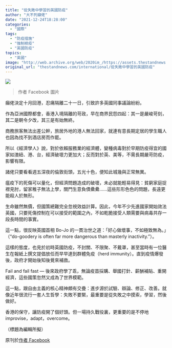 ```yaml
---
title: "從失敗中學習的英國防疫"
author: "大不列癲佬"
date: "2021-12-24T18:28:00"
categories:
  - "國際"
tags:
  - "防疫措施"
  - "強制檢疫"
  - "英國防疫"
topics:
  - "英國"
image: "http://web.archive.org/web/2020im_/https://assets.thestandnews.com/media/photos/8825123828838343578.png"
original_url: "thestandnews.com/international/從失敗中學習的英國防疫"
---
```

![](http://web.archive.org/web/2020im_/https://assets.thestandnews.com/media/photos/8825123828838343578.png)
> 作者 Facebook 圖片

癲佬決定十月回港，忍痛隔離二十一日，引致許多英國同事議論紛紛。

作為亞洲國際都會，香港入境隔離的苛政，早在商界民怨四起：其一是嚴峻苛刻，其二是朝令夕改，其三是有始無終。

商務旅客無法出差公幹，旅居外地的港人無法回家，就連有意長期定居的學生職人也因為找不到酒店房而作罷。

所以《經濟學人》說，對於依賴服務業的經濟體，變種病毒對於早期防疫得宜的國家如澳紐、港、台，經濟破壞力更加大；反而對於英、美等，不需長期嚴苛防疫，影響有限。

諸佬只要看看週五深夜的倫敦街頭，五光十色，便知此城幾與正常無異。

瘟疫下的死傷可以量化，但經濟問題造成的破壞，未必就能輕易得見：貧窮家庭捉襟見肘，留家稚子無法上學，關門生意負債纍纍……這些形形色色的問題，長遠更能殺人於無形。

生命雖然無價，但國策總難完全忽視效益計算。因此，今年不少先進國家開始效法英國，只要死傷控制在可以接受的範圍之內，不如乾脆接受人類需要與病毒共存一段長時間的事實。

這一點，很反映英國首相 Bo-Jo 的一貫治世之道：「好心做壞事，不如極致無為。」（“do-goodery is often far more dangerous than masterly inactivity.”）。

這樣的態度，也見於初時英國防疫，不封關、不限聚、不戴罩，甚至當時有一位醫生在報紙上撰文提倡放任而早早達到群體免疫（herd immunity）。直到疫情爆發後，政府才開始後知後覺來補救。

Fail and fail fast — 後來政府學了乖，無論疫苗採購、舉國打針、薪酬補貼、重開經濟，這些國策忽然又成為了世界模範。

這一點，跟自由主義的核心精神頗有交疊：進步源於試驗、辯論、修正、改善。就像近年很流行一套人生哲學：失敗不要緊，最重要是從失敗之中摸索，學習，然後做好。

香港的保守，讓防疫開了個好頭。但一場持久戰役裏，更重要的是不停地 improvise，adapt，overcome。

（標題為編輯所擬）

原刊於[作者 Facebook](http://web.archive.org/web/20211224104057/https://www.facebook.com/GBRLau/posts/249978590462541)
